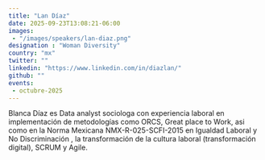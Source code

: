 ```yaml
---
title: "Lan Díaz"
date: 2025-09-23T13:08:21-06:00
images: 
 - "/images/speakers/lan-diaz.png"
designation : "Woman Diversity"
country: "mx"
twitter: ""
linkedin: "https://www.linkedin.com/in/diazlan/"
github: ""
events: 
 - octubre-2025
---
```


Blanca Díaz es Data analyst sociologa con experiencia laboral en implementación de  metodologías como ORCS, Great place to Work, asi como en la Norma Mexicana NMX-R-025-SCFI-2015 en Igualdad Laboral y No Discriminación , la transformación de la cultura laboral (transformación digital), SCRUM y Agile.